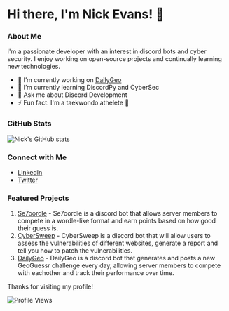 # Hi there, I'm Nick Evans! 👋

### About Me

I'm a passionate developer with an interest in discord bots and cyber security. I enjoy working on open-source projects and continually learning new technologies.

- 🔭 I’m currently working on [DailyGeo](https://github.com/NickEvans4130/DailyGeoBot)
- 🌱 I’m currently learning DiscordPy and CyberSec
- 💬 Ask me about Discord Development
- ⚡ Fun fact: I'm a taekwondo athelete 🥋

### GitHub Stats

![Nick's GitHub stats](https://github-readme-stats.vercel.app/api?username=NickEvans4130&show_icons=true&theme=radical)

### Connect with Me

- [LinkedIn](www.linkedin.com/in/nick-evans-893593243)
- [Twitter](https://x.com/NickEvans4130)

### Featured Projects

1. [Se7oordle](https://github.com/NickEvans4130/Se7oordle) - Se7oordle is a discord bot that allows server members to compete in a wordle-like format and earn points based on how good their guess is.
2. [CyberSweep](https://github.com/NickEvans4130/CyberSweep) - CyberSweep is a discord bot that will allow users to assess the vulnerabilities of different websites, generate a report and tell you how to patch the vulnerabilities.
3. [DailyGeo](https://github.com/NickEvans4130/DailyGeoBot) - DailyGeo is a discord bot that generates and posts a new GeoGuessr challenge every day, allowing server members to compete with eachother and track their performance over time.

Thanks for visiting my profile!

![Profile Views](https://komarev.com/ghpvc/?username=NickEvans4130)
